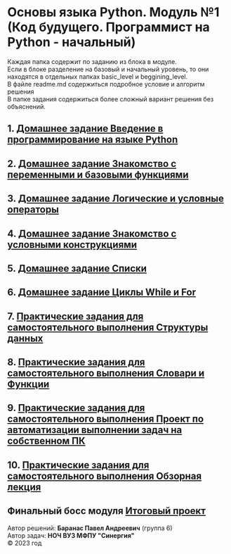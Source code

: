 # Основы языка Python. Модуль №1 (Код будущего. Программист на Python - начальный)
Каждая папка содержит по заданию из блока в модуле. <br>
Если в блоке разделение на базовый и начальный уровень, то они находятся в отдельных папках basic_level и beggining_level. <br>
В файле readme.md содержиться подробное условие и алгоритм решения <br> 
В папке задания содержиться более сложный вариант решения без объяснений.
## 1. [Домашнее задание Введение в программирование на языке Python](https://github.com/BarPaul/synergy-module1/blob/main/my_first_program/readme.md)
## 2. [Домашнее задание Знакомство с переменными и базовыми функциями](https://github.com/BarPaul/synergy-module1/blob/main/calculator/readme.md)
## 3. [Домашнее задание Логические и условные операторы](https://github.com/BarPaul/synergy-module1/blob/main/cinema/readme.md)
## 4. [Домашнее задание Знакомство с условными конструкциями](https://github.com/BarPaul/synergy-module1/blob/main/conditional_constructions/readme.md)
## 5. [Домашнее задание Списки](https://github.com/BarPaul/synergy-module1/blob/main/list/readme.md)
## 6. [Домашнее задание Циклы While и For](https://github.com/BarPaul/synergy-module1/blob/main/while_for_cycles/readme.md)
## 7. [Практические задания для самостоятельного выполнения Структуры данных](https://github.com/BarPaul/synergy-module1/blob/main/data_structures/readme.md)
## 8. [Практические задания для самостоятельного выполнения Словари и Функции](https://github.com/BarPaul/synergy-module1/blob/main/dicts_and_functions/readme.md)
## 9. [Практические задания для самостоятельного выполнения Проект по автоматизации выполнении задач на собственном ПК](https://github.com/BarPaul/synergy-module1/tree/main/automation_project/readme.md)
## 10. [Практические задания для самостоятельного выполнения Обзорная лекция](https://github.com/BarPaul/synergy-module1/tree/main/overview_lecture/readme.md)
## Финальный босс модуля [Итоговый проект](https://github.com/BarPaul/synergy-module1/tree/main/clicker_project/readme.md)
Автор решений: **Баранас Павел Андреевич** (группа 6) <br>
Автор задач: **НОЧ ВУЗ МФПУ "Синергия"** <br>
©️ 2023 год
